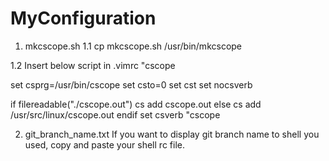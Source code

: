 # MyConfiguration

1. mkcscope.sh
 1.1 cp mkcscope.sh /usr/bin/mkcscope

 1.2 Insert below script in .vimrc
"cscope

set csprg=/usr/bin/cscope
set csto=0
set cst
set nocsverb

if filereadable("./cscope.out")
	cs add cscope.out
else
	cs add /usr/src/linux/cscope.out
endif
set csverb
"cscope


2. git_branch_name.txt
If you want to display git branch name to shell you used, copy and paste your shell rc file.
